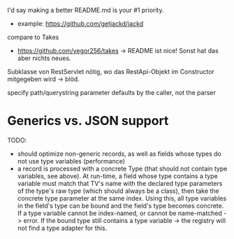 
I'd say making a better README.md is your #1 priority. 
* example: https://github.com/getjackd/jackd

compare to Takes
* https://github.com/yegor256/takes
-> README ist nice! Sonst hat das aber nichts neues.

Subklasse von RestServlet nötig, wo das RestApi-Objekt im Constructor mitgegeben wird -> blöd.

specify path/querystring parameter defaults by the caller, not the parser

# Generics vs. JSON support

TODO:
- should optimize non-generic records, as well as fields whose types do not use type variables (performance)
- a record is processed with a concrete Type (that should not contain type variables, see above). At run-time, a field
  whose type contains a type variable must match that TV's name with the declared type parameters of the type's raw
  type (which should always be a class), then take the concrete type parameter at the same index. Using this, all
  type variables in the field's type can be bound and the field's type becomes concrete. If a type variable cannot
  be index-named, or cannot be name-matched -> error. If the bound type still contains a type variable -> the registry
  will not find a type adapter for this.
